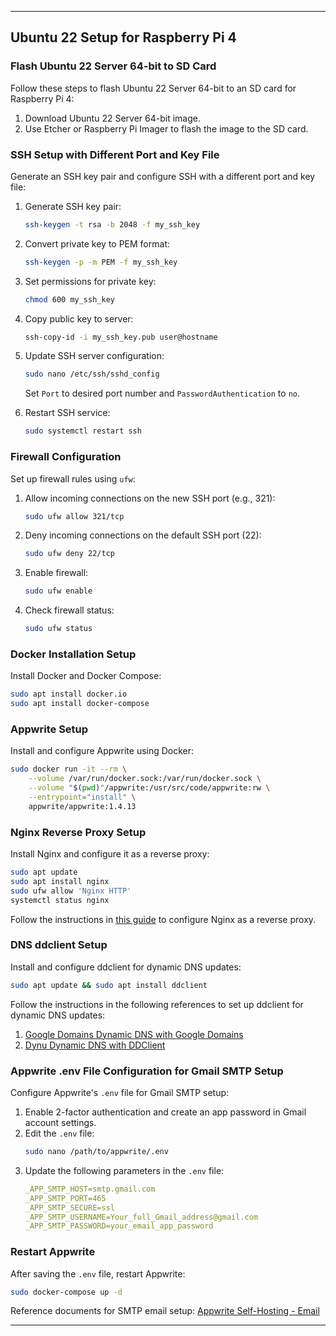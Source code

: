
---

## Ubuntu 22 Setup for Raspberry Pi 4

### Flash Ubuntu 22 Server 64-bit to SD Card

Follow these steps to flash Ubuntu 22 Server 64-bit to an SD card for Raspberry Pi 4:

1. Download Ubuntu 22 Server 64-bit image.
2. Use Etcher or Raspberry Pi Imager to flash the image to the SD card.

### SSH Setup with Different Port and Key File

Generate an SSH key pair and configure SSH with a different port and key file:

1. Generate SSH key pair:
   ```bash
   ssh-keygen -t rsa -b 2048 -f my_ssh_key
   ```

2. Convert private key to PEM format:
   ```bash
   ssh-keygen -p -m PEM -f my_ssh_key
   ```

3. Set permissions for private key:
   ```bash
   chmod 600 my_ssh_key
   ```

4. Copy public key to server:
   ```bash
   ssh-copy-id -i my_ssh_key.pub user@hostname
   ```

5. Update SSH server configuration:
   ```bash
   sudo nano /etc/ssh/sshd_config
   ```
   Set `Port` to desired port number and `PasswordAuthentication` to `no`.

6. Restart SSH service:
   ```bash
   sudo systemctl restart ssh
   ```

### Firewall Configuration

Set up firewall rules using `ufw`:

1. Allow incoming connections on the new SSH port (e.g., 321):
   ```bash
   sudo ufw allow 321/tcp
   ```

2. Deny incoming connections on the default SSH port (22):
   ```bash
   sudo ufw deny 22/tcp
   ```

3. Enable firewall:
   ```bash
   sudo ufw enable
   ```

4. Check firewall status:
   ```bash
   sudo ufw status
   ```

### Docker Installation Setup

Install Docker and Docker Compose:

```bash
sudo apt install docker.io
sudo apt install docker-compose
```

### Appwrite Setup

Install and configure Appwrite using Docker:

```bash
sudo docker run -it --rm \
    --volume /var/run/docker.sock:/var/run/docker.sock \
    --volume "$(pwd)"/appwrite:/usr/src/code/appwrite:rw \
    --entrypoint="install" \
    appwrite/appwrite:1.4.13
```

### Nginx Reverse Proxy Setup

Install Nginx and configure it as a reverse proxy:

```bash
sudo apt update
sudo apt install nginx
sudo ufw allow 'Nginx HTTP'
systemctl status nginx
```

Follow the instructions in [this guide](https://www.digitalocean.com/community/tutorials/how-to-configure-nginx-as-a-reverse-proxy-on-ubuntu-22-04) to configure Nginx as a reverse proxy.

### DNS ddclient Setup

Install and configure ddclient for dynamic DNS updates:

```bash
sudo apt update && sudo apt install ddclient
```

Follow the instructions in the following references to set up ddclient for dynamic DNS updates:
1. [Google Domains Dynamic DNS with Google Domains](https://cloud-jake.medium.com/google-domains-dynamic-dns-with-google-domains-1dd0ea45c219)
2. [Dynu Dynamic DNS with DDClient](https://www.dynu.com/DynamicDNS/IPUpdateClient/DDClient)

### Appwrite .env File Configuration for Gmail SMTP Setup

Configure Appwrite's `.env` file for Gmail SMTP setup:

1. Enable 2-factor authentication and create an app password in Gmail account settings.
2. Edit the `.env` file:
   ```bash
   sudo nano /path/to/appwrite/.env
   ```
3. Update the following parameters in the `.env` file:
   ```yaml
   _APP_SMTP_HOST=smtp.gmail.com
   _APP_SMTP_PORT=465
   _APP_SMTP_SECURE=ssl
   _APP_SMTP_USERNAME=Your_full_Gmail_address@gmail.com
   _APP_SMTP_PASSWORD=your_email_app_password
   ```

### Restart Appwrite

After saving the `.env` file, restart Appwrite:

```bash
sudo docker-compose up -d
```

Reference documents for SMTP email setup: [Appwrite Self-Hosting - Email](https://appwrite.io/docs/advanced/self-hosting/email)

---
